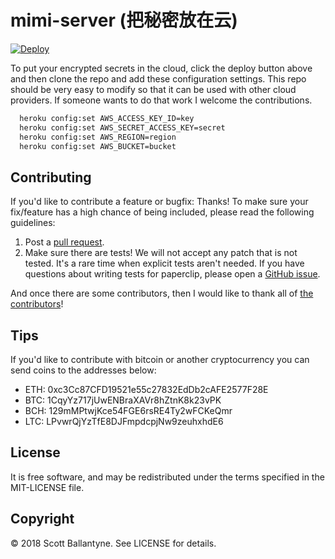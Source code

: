 mimi-server (把秘密放在云)
=========

[![Deploy](https://www.herokucdn.com/deploy/button.svg)](https://heroku.com/deploy?template=https://github.com/ballantyne/mimi-server)

To put your encrypted secrets in the cloud, click the deploy button above and then clone the repo and add these configuration settings.  This repo should be very easy to modify so that it can be used with other cloud providers.  If someone wants to do that work I welcome the contributions.

```bash
  heroku config:set AWS_ACCESS_KEY_ID=key
  heroku config:set AWS_SECRET_ACCESS_KEY=secret
  heroku config:set AWS_REGION=region
  heroku config:set AWS_BUCKET=bucket
```

Contributing
------------

If you'd like to contribute a feature or bugfix: Thanks! To make sure your fix/feature has a high chance of being included, please read the following guidelines:

1. Post a [pull request](https://github.com/ballantyne/mimi-serve/compare/).
2. Make sure there are tests! We will not accept any patch that is not tested.
   It's a rare time when explicit tests aren't needed. If you have questions
   about writing tests for paperclip, please open a
   [GitHub issue](https://github.com/ballantyne/mimi-serve/issues/new).


And once there are some contributors, then I would like to thank all of [the contributors](https://github.com/ballantyne/mimi-serve/graphs/contributors)!


Tips
------------

If you'd like to contribute with bitcoin or another cryptocurrency you can send coins to the addresses below:

* ETH: 0xc3Cc87CFD19521e55c27832EdDb2cAFE2577F28E
* BTC: 1CqyYz717jUwENBraXAVr8hZtnK8k23vPK
* BCH: 129mMPtwjKce54FGE6rsRE4Ty2wFCKeQmr
* LTC: LPvwrQjYzTfE8DJFmpdcpjNw9zeuhxhdE6

License
-------

It is free software, and may be redistributed under the terms specified in the MIT-LICENSE file.

Copyright
-------
© 2018 Scott Ballantyne. See LICENSE for details.
